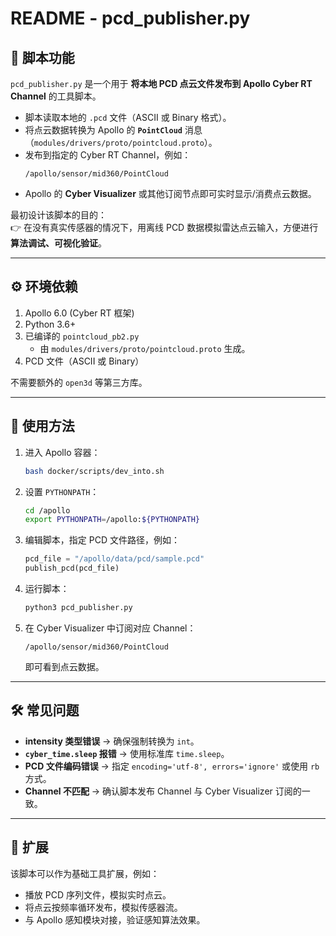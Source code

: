 # README - pcd_publisher.py

## 📌 脚本功能

`pcd_publisher.py` 是一个用于 **将本地 PCD 点云文件发布到 Apollo Cyber RT Channel** 的工具脚本。  

- 脚本读取本地的 `.pcd` 文件（ASCII 或 Binary 格式）。  
- 将点云数据转换为 Apollo 的 **`PointCloud`** 消息（`modules/drivers/proto/pointcloud.proto`）。  
- 发布到指定的 Cyber RT Channel，例如：
  ```
  /apollo/sensor/mid360/PointCloud
  ```
- Apollo 的 **Cyber Visualizer** 或其他订阅节点即可实时显示/消费点云数据。  

最初设计该脚本的目的：  
👉 在没有真实传感器的情况下，用离线 PCD 数据模拟雷达点云输入，方便进行 **算法调试、可视化验证**。

---

## ⚙️ 环境依赖

1. Apollo 6.0 (Cyber RT 框架)
2. Python 3.6+
3. 已编译的 `pointcloud_pb2.py`  
   - 由 `modules/drivers/proto/pointcloud.proto` 生成。
4. PCD 文件（ASCII 或 Binary）

不需要额外的 `open3d` 等第三方库。

---

## 🚀 使用方法

1. 进入 Apollo 容器：
   ```bash
   bash docker/scripts/dev_into.sh
   ```

2. 设置 `PYTHONPATH`：
   ```bash
   cd /apollo
   export PYTHONPATH=/apollo:${PYTHONPATH}
   ```

3. 编辑脚本，指定 PCD 文件路径，例如：
   ```python
   pcd_file = "/apollo/data/pcd/sample.pcd"
   publish_pcd(pcd_file)
   ```

4. 运行脚本：
   ```bash
   python3 pcd_publisher.py
   ```

5. 在 Cyber Visualizer 中订阅对应 Channel：
   ```
   /apollo/sensor/mid360/PointCloud
   ```
   即可看到点云数据。

---

## 🛠 常见问题

- **intensity 类型错误** → 确保强制转换为 `int`。  
- **`cyber_time.sleep` 报错** → 使用标准库 `time.sleep`。  
- **PCD 文件编码错误** → 指定 `encoding='utf-8', errors='ignore'` 或使用 `rb` 方式。  
- **Channel 不匹配** → 确认脚本发布 Channel 与 Cyber Visualizer 订阅的一致。  

---

## 📖 扩展

该脚本可以作为基础工具扩展，例如：  
- 播放 PCD 序列文件，模拟实时点云。  
- 将点云按频率循环发布，模拟传感器流。  
- 与 Apollo 感知模块对接，验证感知算法效果。  
